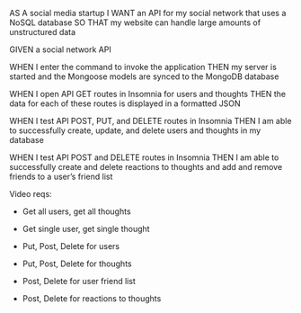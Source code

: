 AS A social media startup
I WANT an API for my social network that uses a NoSQL database
SO THAT my website can handle large amounts of unstructured data

GIVEN a social network API

WHEN I enter the command to invoke the application
THEN my server is started and the Mongoose models are synced to the MongoDB database

WHEN I open API GET routes in Insomnia for users and thoughts
THEN the data for each of these routes is displayed in a formatted JSON

WHEN I test API POST, PUT, and DELETE routes in Insomnia
THEN I am able to successfully create, update, and delete users and thoughts in my database

WHEN I test API POST and DELETE routes in Insomnia
THEN I am able to successfully create and delete reactions to thoughts and add and remove friends to a user’s friend list

Video reqs:

- Get all users, get all thoughts

- Get single user, get single thought

- Put, Post, Delete for users

- Put, Post, Delete for thoughts

- Post, Delete for user friend list

- Post, Delete for reactions to thoughts
